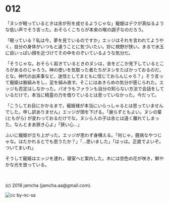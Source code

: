 # 012

「ヌシが眠っているときは余が形を成せるようじゃな」寵姫はデクが真似るような低い声でそう言った。おそらくこちらが本来の喉の調子なのだろう。  

「眠っている？私は今，夢を見ているのですか」エッジはそれを言われてようやく，自分の身体がいつもと違うことに気づいたい。妙に視野が狭い。まるで水玉に目いっぱい顔を近づけてその中をのぞいているような気分だ。  

「そうじゃな。おそらく起きているときのヌシは，余をどこか見下しているところがあるのじゃろう。神の使いを気取った者たちがヌシをたばかっておるのだ，とな。神代の出来事など，迷信としてまともに信じておらんじゃろ？」そう言って寵姫は腕組みをし，足を組み直す。そこにはあきらめの気分が感じられた。エッジも否定はしなかった。パオラもファランも自分の知らない方法で会話をしているだけで，本当に精霊の力を借りているとは思っていなかった。今だって。  

「こうしてお目にかかるまで，寵姫様が本当にいらっしゃるとは思っていませんでした。申し訳ありません」エッジが頭を下げる。「謝らずともよい。ヌシの輩 (ともがら) が変わっておるだけでな，ヌシら人の子は余とは遠く離れてしまった。なんとまあ狭き心よ」「狭い心…」  

ふいに寵姫が立ち上がった。エッジが思わず身構える。「何じゃ，臆病なやつじゃな。はたかれるとでも思うたか？」「…思いました」「はっは。正直でよいぞ。ついてまいれ」  

そうして寵姫はエッジを連れ，寝室へと案内した。木には空色の花が咲き，鮮やかな光を放っている。  

<br>  
<br>  
(c) 2018 jamcha (jamcha.aa@gmail.com).  

![cc by-nc-sa](http://i.creativecommons.org/l/by-nc-sa/4.0/88x31.png)

